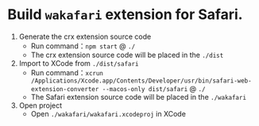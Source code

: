 # Build `wakafari` extension for Safari.

1. Generate the crx extension source code
   - Run command：`npm start` @ `./`
   - The crx extension source code will be placed in the `./dist`
2. Import to XCode from `./dist/safari`
   - Run command：`xcrun /Applications/Xcode.app/Contents/Developer/usr/bin/safari-web-extension-converter --macos-only dist/safari` @ `./`
   - The Safari extension source code will be placed in the `./wakafari`
3. Open project
   - Open `./wakafari/wakafari.xcodeproj` in XCode
